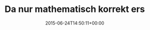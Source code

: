 ---
retweeted: false
source: <a href="http://twitter.com/download/android" rel="nofollow">Twitter for Android</a>
entities:
  hashtags: []
  symbols: []
  user_mentions:
  - name: fbz
    screen_name: fbz
    indices:
    - '74'
    - '78'
    id_str: '15282432'
    id: '15282432'
  urls:
  - url: https://t.co/j8RASnU5JU
    expanded_url: https://twitter.com/fbz/status/613577447389331457
    display_url: twitter.com/fbz/status/613…
    indices:
    - '98'
    - '121'
display_text_range:
- '0'
- '121'
favorite_count: '2'
id_str: '613720781844033536'
truncated: false
retweet_count: '0'
id: '613720781844033536'
possibly_sensitive: false
created_at: Wed Jun 24 14:50:11 +0000 2015
favorited: false
full_text: 'Da nur mathematisch korrekt erstellte Schals gute Schals sind: Guckt euch
  [@fbz](https://twitter.com/fbz)''s Kickstarter an!'
lang: de
quote_url: https://twitter.com/fbz/status/613577447389331457
tags:
- pesos:twitter
date: '2015-06-24T14:50:11+00:00'
src: https://twitter.com/bascht/status/613720781844033536
original_url: https://twitter.com/bascht/status/613720781844033536
type: twitter_tweet
text: 'Da nur mathematisch korrekt erstellte Schals gute Schals sind: Guckt euch [@fbz](https://twitter.com/fbz)''s
  Kickstarter an!'
title: Da nur mathematisch korrekt ers

---